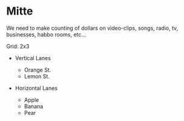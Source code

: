 # Mitte

We need to make counting of dollars on video-clips, songs, radio, tv, businesses, habbo rooms, etc…

Grid: 2x3

* Vertical Lanes
    - Orange St.
    - Lemon St.

* Horizontal Lanes
    - Apple
    - Banana
    - Pear
